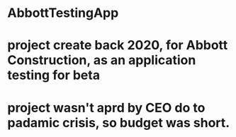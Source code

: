 # AbbottTestingApp

# project create back 2020, for Abbott Construction, as an application testing for beta 
# project wasn't aprd by CEO do to padamic crisis, so budget was short.
